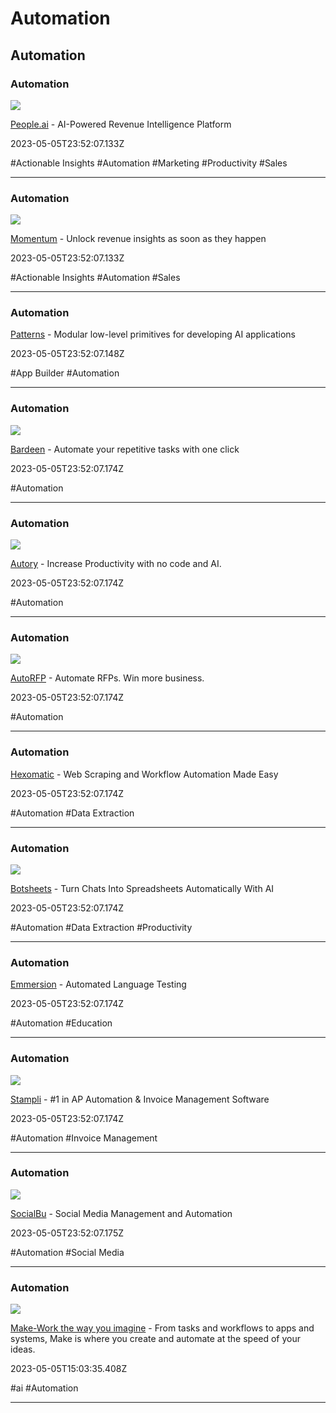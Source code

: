 # Automation

## Automation

### Automation

![](https://images.ctfassets.net/yuio4g5azqaw/30f1NyIEVr2qdtICY7Mx6Q/fd950c7f3792d3edc5d98fda0e000c64/finding_words_og.png)

[People.ai](https://words.empathy.com) - AI-Powered Revenue Intelligence Platform

2023-05-05T23:52:07.133Z

#Actionable Insights #Automation #Marketing #Productivity #Sales

---

### Automation

![](https://groupthink.com/_next/static/media/OG-Header-Problem.bd95702b.jpg)

[Momentum](https://groupthink.com) - Unlock revenue insights as soon as they happen

2023-05-05T23:52:07.133Z

#Actionable Insights #Automation #Sales

---

### Automation

[Patterns](https://petalica.com) - Modular low-level primitives for developing AI applications

2023-05-05T23:52:07.148Z

#App Builder #Automation

---

### Automation

![](https://images.prismic.io/deepset/8d9ab5a6-8192-4e70-a17f-c37fbf2239f6_deepset-cloud-hero.png?auto=compress,format&rect=0,86,1200,628&w=1200&h=628)

[Bardeen](https://deepset.ai) - Automate your repetitive tasks with one click

2023-05-05T23:52:07.174Z

#Automation

---

### Automation

![](https://ecold.ai/link_preview.png)

[Autory](https://ecold.ai) - Increase Productivity with no code and AI.

2023-05-05T23:52:07.174Z

#Automation

---

### Automation

![](https://static.wixstatic.com/media/1516c0_de9f41fdf6434d83b535bfd21b8a9a46%7Emv2.jpeg/v1/fit/w_2500,h_1330,al_c/1516c0_de9f41fdf6434d83b535bfd21b8a9a46%7Emv2.jpeg)

[AutoRFP](https://inkteeai.com) - Automate RFPs. Win more business.

2023-05-05T23:52:07.174Z

#Automation

---

### Automation

[Hexomatic](https://instoried.com) - Web Scraping and Workflow Automation Made Easy

2023-05-05T23:52:07.174Z

#Automation #Data Extraction

---

### Automation

![](https://www.maxai.me/social.png)

[Botsheets](https://usechatgpt.ai) - Turn Chats Into Spreadsheets Automatically With AI

2023-05-05T23:52:07.174Z

#Automation #Data Extraction #Productivity

---

### Automation

[Emmersion](https://copilotly.com) - Automated Language Testing

2023-05-05T23:52:07.174Z

#Automation #Education

---

### Automation

![](https://www.lunit.io/og_img.png)

[Stampli](https://lunit.io) - #1 in AP Automation & Invoice Management Software

2023-05-05T23:52:07.174Z

#Automation #Invoice Management

---

### Automation

![](https://symbl.ai/wp-content/uploads/2022/02/2022_0211_SocialShareImage-fixed.jpg)

[SocialBu](https://symbl.ai) - Social Media Management and Automation

2023-05-05T23:52:07.175Z

#Automation #Social Media

---

### Automation

![](https://images.ctfassets.net/qqlj6g4ee76j/3JMOVllWFLEYAExIuNexJ5/0c5e245d7212236b5ce245e03cc5bdc6/OG-Image_.png)

[Make-Work the way you imagine](https://www.make.com/en) - From tasks and workflows to apps and systems, Make is where you create and automate at the speed of your ideas.

2023-05-05T15:03:35.408Z

#ai #Automation

---
